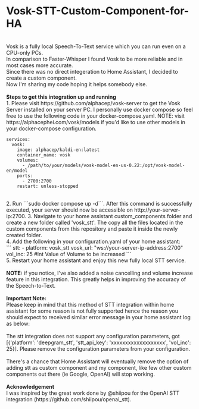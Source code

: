 # Vosk-STT-Custom-Component-for-HA
<br/>
Vosk is a fully local Speech-To-Text service which you can run even on a CPU-only PCs.
<br/>
In comparison to Faster-Whisper I found Vosk to be more reliable and in most cases more accurate.<br/>
Since there was no direct integeration to Home Assistant, I decided to create a custom component.<br/>
Now I'm sharing my code hoping it helps somebody else.
<br/>
<br/>
<b>Steps to get this integration up and running</b> <br/>
1. Please visit https://github.com/alphacep/vosk-server to get the Vosk Server installed on your server PC. I personally use docker compose so feel free to use the following code in your docker-compose.yaml.
   NOTE: visit https://alphacephei.com/vosk/models if you'd like to use other models in your docker-compose configuration.<br/>
   
```
services:
  vosk:
    image: alphacep/kaldi-en:latest
    container_name: vosk
    volumes:
      - /path/to/your/models/vosk-model-en-us-0.22:/opt/vosk-model-en/model  
    ports:
      - 2700:2700
    restart: unless-stopped
```

<br/>
2. Run ```sudo docker compose up -d```. After this command is successfully executed, your server should now be accessible on http://your-server-ip:2700.
3. Navigate to your home assistant custom_components folder and create a new folder called 'vosk_stt'. The copy all the files located in the custom components from this repository and paste it inside the newly created folder.<br/>
4. Add the following in your configuration.yaml of your home assistant:<br/>
```
stt:
  - platform: vosk_stt
    vosk_url: "ws://your-server-ip-address:2700"
    vol_inc: 25 #Int Value of Volume to be increased
```
<br/>
5. Restart your home assistant and enjoy this new fully local STT service.
<br/><br/>
<b>NOTE:</b> if you notice, I've also added a noise cancelling and volume increase feature in this integration. This greatly helps in improving the accuracy of the Speech-to-Text.
<br/><br/>
<b>Important Note:</b>
<br/>
Please keep in mind that this method of STT integration within home assistant for some reason is not fully supported hence the reason you should expect to received similar error message in your home assistant log as below:
<br/><br/>
The stt integration does not support any configuration parameters, got [{'platform': 'deepgram_stt', 'stt_api_key': 'xxxxxxxxxxxxxxxxxxx', 'vol_inc': 25}]. Please remove the configuration parameters from your configuration.
<br/><br/>
There's a chance that Home Assistant will eventually remove the option of adding stt as custom component and my component, like few other custom components out there (ie Google, OpenAI) will stop working.
<br/><br/>
<b>Acknowledgement</b>
<br/>
I was inspired by the great work done by @shiipou for the OpenAI STT integration (https://github.com/shiipou/openai_stt).

